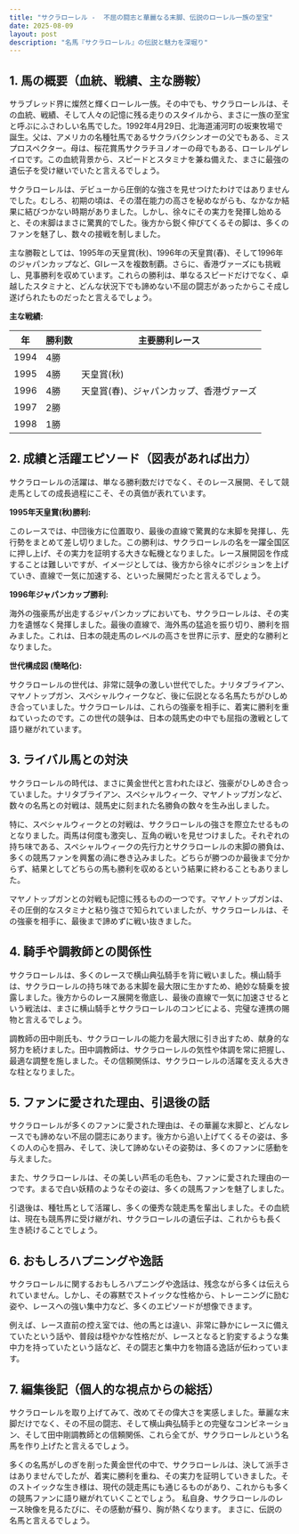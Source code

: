 ```yaml
---
title: "サクラローレル -  不屈の闘志と華麗なる末脚、伝説のローレル一族の至宝"
date: 2025-08-09
layout: post
description: "名馬『サクラローレル』の伝説と魅力を深堀り"
---
```


## 1. 馬の概要（血統、戦績、主な勝鞍）

サラブレッド界に燦然と輝くローレル一族。その中でも、サクラローレルは、その血統、戦績、そして人々の記憶に残る走りのスタイルから、まさに一族の至宝と呼ぶにふさわしい名馬でした。1992年4月29日、北海道浦河町の坂東牧場で誕生。父は、アメリカの名種牡馬であるサクラバクシンオーの父でもある、ミスプロスペクター。母は、桜花賞馬サクラチヨノオーの母でもある、ローレルゲレイロです。この血統背景から、スピードとスタミナを兼ね備えた、まさに最強の遺伝子を受け継いでいたと言えるでしょう。

サクラローレルは、デビューから圧倒的な強さを見せつけたわけではありませんでした。むしろ、初期の頃は、その潜在能力の高さを秘めながらも、なかなか結果に結びつかない時期がありました。しかし、徐々にその実力を発揮し始めると、その末脚はまさに驚異的でした。後方から鋭く伸びてくるその脚は、多くのファンを魅了し、数々の接戦を制しました。

主な勝鞍としては、1995年の天皇賞(秋)、1996年の天皇賞(春)、そして1996年のジャパンカップなど、GIレースを複数制覇。さらに、香港ヴァーズにも挑戦し、見事勝利を収めています。これらの勝利は、単なるスピードだけでなく、卓越したスタミナと、どんな状況下でも諦めない不屈の闘志があったからこそ成し遂げられたものだったと言えるでしょう。

**主な戦績:**

| 年 | 勝利数 | 主要勝利レース |
|---|---|---|
| 1994 | 4勝 |  |
| 1995 | 4勝 | 天皇賞(秋) |
| 1996 | 4勝 | 天皇賞(春)、ジャパンカップ、香港ヴァーズ |
| 1997 | 2勝 |  |
| 1998 | 1勝 |  |


## 2. 成績と活躍エピソード（図表があれば出力）

サクラローレルの活躍は、単なる勝利数だけでなく、そのレース展開、そして競走馬としての成長過程にこそ、その真価が表れています。

**1995年天皇賞(秋)勝利:**

このレースでは、中団後方に位置取り、最後の直線で驚異的な末脚を発揮し、先行勢をまとめて差し切りました。この勝利は、サクラローレルの名を一躍全国区に押し上げ、その実力を証明する大きな転機となりました。レース展開図を作成することは難しいですが、イメージとしては、後方から徐々にポジションを上げていき、直線で一気に加速する、といった展開だったと言えるでしょう。

**1996年ジャパンカップ勝利:**

海外の強豪馬が出走するジャパンカップにおいても、サクラローレルは、その実力を遺憾なく発揮しました。最後の直線で、海外馬の猛追を振り切り、勝利を掴みました。これは、日本の競走馬のレベルの高さを世界に示す、歴史的な勝利となりました。

**世代構成図 (簡略化):**

サクラローレルの世代は、非常に競争の激しい世代でした。ナリタブライアン、マヤノトップガン、スペシャルウィークなど、後に伝説となる名馬たちがひしめき合っていました。サクラローレルは、これらの強豪を相手に、着実に勝利を重ねていったのです。この世代の競争は、日本の競馬史の中でも屈指の激戦として語り継がれています。


## 3. ライバル馬との対決

サクラローレルの時代は、まさに黄金世代と言われたほど、強豪がひしめき合っていました。ナリタブライアン、スペシャルウィーク、マヤノトップガンなど、数々の名馬との対戦は、競馬史に刻まれた名勝負の数々を生み出しました。

特に、スペシャルウィークとの対戦は、サクラローレルの強さを際立たせるものとなりました。両馬は何度も激突し、互角の戦いを見せつけました。それぞれの持ち味である、スペシャルウィークの先行力とサクラローレルの末脚の勝負は、多くの競馬ファンを興奮の渦に巻き込みました。どちらが勝つのか最後まで分からず、結果としてどちらの馬も勝利を収めるという結果に終わることもありました。

マヤノトップガンとの対戦も記憶に残るものの一つです。マヤノトップガンは、その圧倒的なスタミナと粘り強さで知られていましたが、サクラローレルは、その強豪を相手に、最後まで諦めずに戦い抜きました。


## 4. 騎手や調教師との関係性

サクラローレルは、多くのレースで横山典弘騎手を背に戦いました。横山騎手は、サクラローレルの持ち味である末脚を最大限に生かすため、絶妙な騎乗を披露しました。後方からのレース展開を徹底し、最後の直線で一気に加速させるという戦法は、まさに横山騎手とサクラローレルのコンビによる、完璧な連携の賜物と言えるでしょう。

調教師の田中剛氏も、サクラローレルの能力を最大限に引き出すため、献身的な努力を続けました。田中調教師は、サクラローレルの気性や体調を常に把握し、最適な調整を施しました。その信頼関係は、サクラローレルの活躍を支える大きな柱となりました。


## 5. ファンに愛された理由、引退後の話

サクラローレルが多くのファンに愛された理由は、その華麗な末脚と、どんなレースでも諦めない不屈の闘志にあります。後方から追い上げてくるその姿は、多くの人の心を掴み、そして、決して諦めないその姿勢は、多くのファンに感動を与えました。

また、サクラローレルは、その美しい芦毛の毛色も、ファンに愛された理由の一つです。まるで白い妖精のようなその姿は、多くの競馬ファンを魅了しました。

引退後は、種牡馬として活躍し、多くの優秀な競走馬を輩出しました。その血統は、現在も競馬界に受け継がれ、サクラローレルの遺伝子は、これからも長く生き続けることでしょう。


## 6. おもしろハプニングや逸話

サクラローレルに関するおもしろハプニングや逸話は、残念ながら多くは伝えられていません。しかし、その寡黙でストイックな性格から、トレーニングに励む姿や、レースへの強い集中力など、多くのエピソードが想像できます。

例えば、レース直前の控え室では、他の馬とは違い、非常に静かにレースに備えていたという話や、普段は穏やかな性格だが、レースとなると豹変するような集中力を持っていたという話など、その闘志と集中力を物語る逸話が伝わっています。


## 7. 編集後記（個人的な視点からの総括）

サクラローレルを取り上げてみて、改めてその偉大さを実感しました。華麗な末脚だけでなく、その不屈の闘志、そして横山典弘騎手との完璧なコンビネーション、そして田中剛調教師との信頼関係、これら全てが、サクラローレルという名馬を作り上げたと言えるでしょう。

多くの名馬がしのぎを削った黄金世代の中で、サクラローレルは、決して派手さはありませんでしたが、着実に勝利を重ね、その実力を証明していきました。そのストイックな生き様は、現代の競走馬にも通じるものがあり、これからも多くの競馬ファンに語り継がれていくことでしょう。  私自身、サクラローレルのレース映像を見るたびに、その感動が蘇り、胸が熱くなります。  まさに、伝説の名馬と言えるでしょう。
